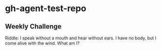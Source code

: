 # gh-agent-test-repo

## Weekly Challenge
Riddle: I speak without a mouth and hear without ears. I have no body, but I come alive with the wind. What am I?